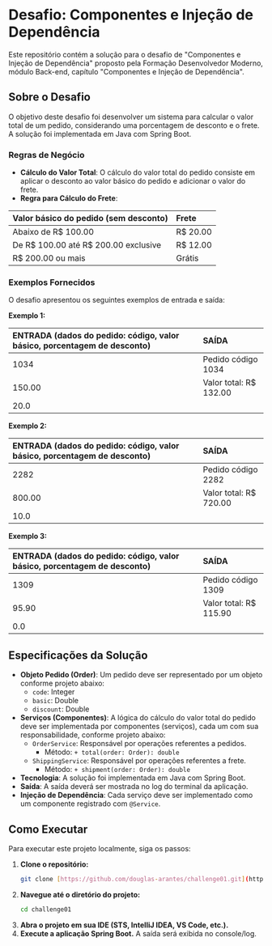 # Desafio: Componentes e Injeção de Dependência

Este repositório contém a solução para o desafio de "Componentes e Injeção de Dependência" proposto pela Formação Desenvolvedor Moderno, módulo Back-end, capítulo "Componentes e Injeção de Dependência".

## Sobre o Desafio

O objetivo deste desafio foi desenvolver um sistema para calcular o valor total de um pedido, considerando uma porcentagem de desconto e o frete. A solução foi implementada em Java com Spring Boot.

### Regras de Negócio

* **Cálculo do Valor Total**: O cálculo do valor total do pedido consiste em aplicar o desconto ao valor básico do pedido e adicionar o valor do frete.
* **Regra para Cálculo do Frete**:

| Valor básico do pedido (sem desconto) | Frete     |
| :------------------------------------ | :-------- |
| Abaixo de R$ 100.00                   | R$ 20.00  |
| De R$ 100.00 até R$ 200.00 exclusive  | R$ 12.00  |
| R$ 200.00 ou mais                     | Grátis    |

### Exemplos Fornecidos

O desafio apresentou os seguintes exemplos de entrada e saída:

**Exemplo 1:**

| ENTRADA (dados do pedido: código, valor básico, porcentagem de desconto) | SAÍDA                  |
| :---------------------------------------------------------------------- | :--------------------- |
| 1034                                                                    | Pedido código 1034     |
| 150.00                                                                  | Valor total: R$ 132.00 |
| 20.0                                                                    |                        |

**Exemplo 2:**

| ENTRADA (dados do pedido: código, valor básico, porcentagem de desconto) | SAÍDA                  |
| :---------------------------------------------------------------------- | :--------------------- |
| 2282                                                                    | Pedido código 2282     |
| 800.00                                                                  | Valor total: R$ 720.00 |
| 10.0                                                                    |                        |

**Exemplo 3:**

| ENTRADA (dados do pedido: código, valor básico, porcentagem de desconto) | SAÍDA                  |
| :---------------------------------------------------------------------- | :--------------------- |
| 1309                                                                    | Pedido código 1309     |
| 95.90                                                                   | Valor total: R$ 115.90 |
| 0.0                                                                     |                        |

## Especificações da Solução

* **Objeto Pedido (Order)**: Um pedido deve ser representado por um objeto conforme projeto abaixo:
    * `code`: Integer
    * `basic`: Double
    * `discount`: Double
* **Serviços (Componentes)**: A lógica do cálculo do valor total do pedido deve ser implementada por componentes (serviços), cada um com sua responsabilidade, conforme projeto abaixo:
    * `OrderService`: Responsável por operações referentes a pedidos.
        * Método: `+ total(order: Order): double`
    * `ShippingService`: Responsável por operações referentes a frete.
        * Método: `+ shipment(order: Order): double`
* **Tecnologia**: A solução foi implementada em Java com Spring Boot.
* **Saída**: A saída deverá ser mostrada no log do terminal da aplicação.
* **Injeção de Dependência**: Cada serviço deve ser implementado como um componente registrado com `@Service`.

## Como Executar

Para executar este projeto localmente, siga os passos:

1.  **Clone o repositório:**
    ```bash
    git clone [https://github.com/douglas-arantes/challenge01.git](https://github.com/douglas-arantes/challenge01.git)
    ```
2.  **Navegue até o diretório do projeto:**
    ```bash
    cd challenge01
    ```
3.  **Abra o projeto em sua IDE (STS, IntelliJ IDEA, VS Code, etc.).**
4.  **Execute a aplicação Spring Boot.** A saída será exibida no console/log.
